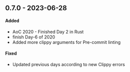 ## 0.7.0 - 2023-06-28

#### Added

* AoC 2020 - Finished Day 2 in Rust
* finish Day-6 of 2020
* Added more clippy arguments for Pre-commit linting
#### Fixed

* Updated previous days according to new Clippy errors
